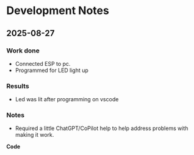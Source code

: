 # Development Notes

## 2025-08-27
### Work done
- Connected ESP to pc.
- Programmed for LED light up

### Results
- Led was lit after programming on vscode

### Notes
- Required a little ChatGPT/CoPilot help to help address problems with making it work.

**Code** 
